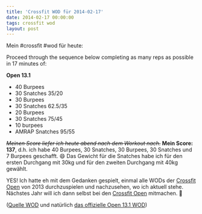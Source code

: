```yaml
---
title: 'Crossfit WOD für 2014-02-17'
date: 2014-02-17 00:00:00 
tags: crossfit wod
layout: post
---
```

Mein #crossfit #wod für heute:

Proceed through the sequence below completing as many reps as possible in 17 minutes of:

**Open 13.1**

* 40 Burpees
* 30 Snatches 35/20
* 30 Burpees
* 30 Snatches 62.5/35
* 20 Burpees
* 30 Snatches 75/45
* 10 burpees
* AMRAP Snatches 95/55

<del>*Meinen Score liefer ich heute abend nach dem Workout nach.*</del>
**Mein Score: 137**, d.h. ich habe 40 Burpees, 30 Snatches, 30 Burpees, 30 Snatches und 7 Burpees geschafft. :smile: Das Gewicht für die Snatches habe ich für den ersten Durchgang mit 30kg und für den zweiten Durchgang mit 40kg gewählt.

YES! Ich hatte eh mit dem Gedanken gespielt, einmal alle WODs der [Crossfit Open][0] von 2013 durchzuspielen und nachzusehen, wo ich aktuell stehe. Nächstes Jahr will ich dann selbst bei den [Crossfit Open][0] mitmachen. :muscle:

([Quelle WOD][1] und natürlich [das offizielle Open 13.1 WOD][2])

[0]: http://games.crossfit.com/article/2014-crossfit-games-open-and-regional-schedule
[1]: http://www.crossfithh.de/1/post/2014/02/workout-monday5.html
[2]: http://games.crossfit.com/workouts/the-open

